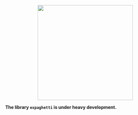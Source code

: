 <p align="center"><img src="https://i.imgur.com/Pc4Rzwe.png" height="300" /></p>

**The library `expaghetti` is under heavy development.**
